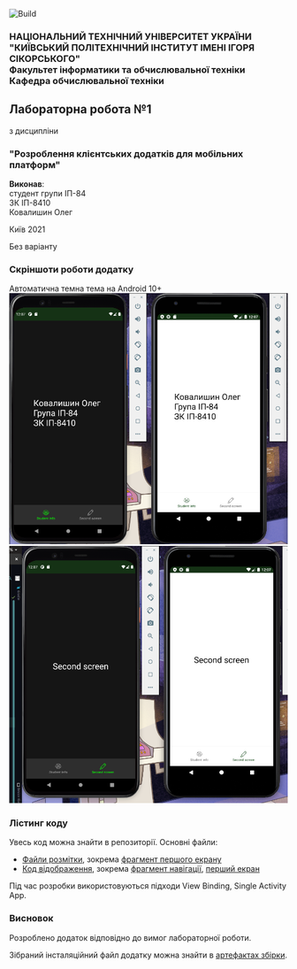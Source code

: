 ![Build](https://github.com/ALEGATOR1209/MobileLabs/workflows/Android%20.apk%20builder/badge.svg)

### НАЦІОНАЛЬНИЙ ТЕХНІЧНИЙ УНІВЕРСИТЕТ УКРАЇНИ<br/>"КИЇВСЬКИЙ ПОЛІТЕХНІЧНИЙ ІНСТИТУТ ІМЕНІ ІГОРЯ СІКОРСЬКОГО"<br/>Факультет інформатики та обчислювальної техніки<br/>Кафедра обчислювальної техніки

## Лабораторна робота №1
з дисципліни
### "Розроблення клієнтських додатків для мобільних платформ"

__Виконав__:<br/>
студент групи ІП-84<br/>
ЗК ІП-8410<br/>
Ковалишин Олег

Київ 2021

Без варіанту

### Скріншоти роботи додатку
Автоматична темна тема на Android 10+
![](screenshots/pic1.png)
![](screenshots/pic2.png)

### Лістинг коду
Увесь код можна знайти в репозиторії. Основні файли:

* [Файли розмітки](app/src/main/res), зокрема [фрагмент першого екрану](app/src/main/res/layout/fragment_student_info.xml)
* [Код відображення](app/src/main/java/ua/kpi/comsys/ip8410/croconut), зокрема [фрагмент навігації](app/src/main/java/ua/kpi/comsys/ip8410/croconut/NavigationFragment.kt), [перший екран](app/src/main/java/ua/kpi/comsys/ip8410/croconut/student_info/StudentInfoFragment.kt)

Під час розробки використовуються підходи View Binding, Single Activity App.

### Висновок
Розроблено додаток відповідно до вимог лабораторної роботи.

Зібраний інсталяційний файл додатку можна знайти в [артефактах збірки](https://github.com/ALEGATOR1209/MobileLabs/actions).